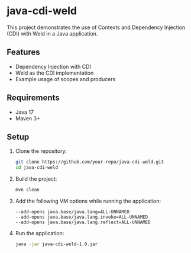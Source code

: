 # java-cdi-weld

This project demonstrates the use of Contexts and Dependency Injection (CDI) with Weld in a Java application.

## Features
- Dependency Injection with CDI
- Weld as the CDI implementation
- Example usage of scopes and producers

## Requirements
- Java 17
- Maven 3+

## Setup
1. Clone the repository:
    ```bash
    git clone https://github.com/your-repo/java-cdi-weld.git
    cd java-cdi-weld
    ```

2. Build the project:
    ```bash
    mvn clean
    ```

3. Add the following VM options while running the application:
    ```
    --add-opens java.base/java.lang=ALL-UNNAMED
    --add-opens java.base/java.lang.invoke=ALL-UNNAMED
    --add-opens java.base/java.lang.reflect=ALL-UNNAMED
    ```

4. Run the application:
    ```bash
    java -jar java-cdi-weld-1.0.jar
    ```
